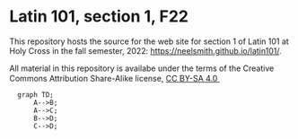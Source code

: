 # Latin 101, section 1, F22

This repository hosts the source for the web site for section 1 of Latin 101 at Holy Cross in the fall semester, 2022:  <https://neelsmith.github.io/latin101/>.

All material in this repository is availabe under the terms of the Creative Commons Attribution Share-Alike license, <a href="https://creativecommons.org/licenses/by-sa/4.0/">CC BY-SA 4.0 <img height="15" width="80" src="https://mirrors.creativecommons.org/presskit/buttons/80x15/png/by-sa.png" /></a>



```mermaid
  graph TD;
      A-->B;
      A-->C;
      B-->D;
      C-->D;
```